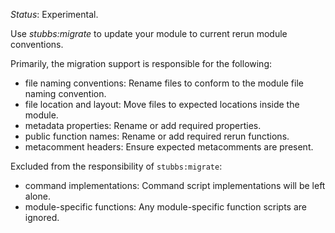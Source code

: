 _Status_: Experimental.

Use *stubbs:migrate* to update your module to current
rerun module conventions.

Primarily, the migration support is responsible for 
the following:

* file naming conventions: Rename files to conform to the module file naming convention.
* file location and layout: Move files to expected locations inside the module.
* metadata properties: Rename or add required properties.
* public function names: Rename or add required rerun functions.
* metacomment headers: Ensure expected metacomments are present.

Excluded from the responsibility of `stubbs:migrate`:

* command implementations: Command script implementations will be left alone.
* module-specific functions: Any module-specific function scripts are ignored.
